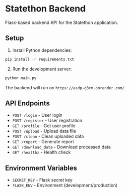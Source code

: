 # Statethon Backend

Flask-based backend API for the Statethon application.

## Setup

1. Install Python dependencies:
```bash
pip install -r requirements.txt
```

2. Run the development server:
```bash
python main.py
```

The backend will run on `https://asdp-g3cm.onrender.com/`

## API Endpoints

- `POST /login` - User login
- `POST /register` - User registration
- `GET /profile` - Get user profile
- `POST /upload` - Upload data file
- `POST /clean` - Clean uploaded data
- `GET /report` - Generate report
- `GET /download_data` - Download processed data
- `GET /healthz` - Health check

## Environment Variables

- `SECRET_KEY` - Flask secret key
- `FLASK_ENV` - Environment (development/production)

